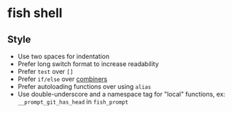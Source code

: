 # fish shell

## Style

* Use two spaces for indentation
* Prefer long switch format to increase readability
* Prefer `test` over `[]`
* Prefer `if/else` over [combiners](https://fishshell.com/docs/current/tutorial.html#tut_combiners)
* Prefer autoloading functions over using `alias`
* Use double-underscore and a namespace tag for "local" functions, ex: `__prompt_git_has_head` in `fish_prompt`
